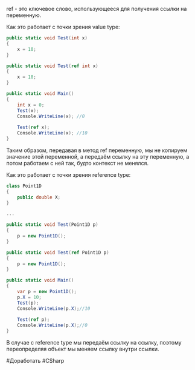 ref - это ключевое слово, использующееся для получения ссылки на переменную.

Как это работает с точки зрения value type:
```cs
public static void Test(int x)
{
	x = 10;
}

public static void Test(ref int x)
{
	x = 10;
}

public static void Main()
{
	int x = 0;
	Test(x);
	Console.WriteLine(x); //0
	
	Test(ref x);
	Console.WriteLine(x); //10
}
```
Таким образом, передавая в метод ref переменную, мы не копируем значение этой переменной, а передаём ссылку на эту переменную, а потом работаем с ней так, будто контекст не менялся.


Как это работает с точки зрения reference type:
```cs
class Point1D
{
	public double X;
}

...

public static void Test(Point1D p)
{
	p = new Point1D();
}

public static void Test(ref Point1D p)
{
	p = new Point1D();
}

public static void Main()
{
	var p = new Point1D();
	p.X = 10;
	Test(p);
	Console.WriteLine(p.X);//10
	
	Test(ref p);
	Console.WriteLine(p.X);//0
}
```
В случае с reference type мы передаём ссылку на ссылку, поэтому переопределяя объект мы меняем ссылку внутри ссылки.

#Доработать #CSharp 